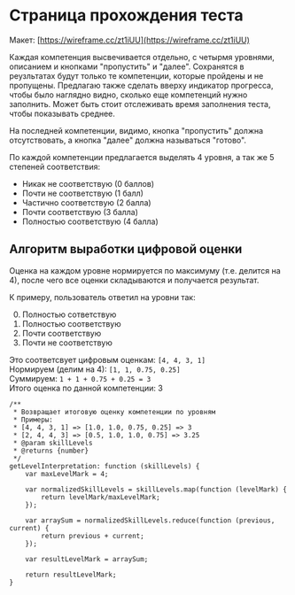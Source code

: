 # Страница прохождения теста
Макет: [https://wireframe.cc/zt1iUU](https://wireframe.cc/zt1iUU)

Каждая компетенция высвечивается отдельно, с четырмя уровнями, описанием и кнопками "пропустить" и "далее". Сохранятся в реузльтатах будут только те компетенции, которые пройдены и не пропущены.
Предлагаю также сделать вверху индикатор прогресса, чтобы было наглядно видно, сколько еще компетенций нужно заполнить. Может быть стоит отслеживать время заполнения теста, чтобы показывать среднее.

На последней компетенции, видимо, кнопка "пропустить" должна отсутствовать, а кнопка "далее" должна называться "готово".

По каждой компетенции предлагается выделять 4 уровня, а так же 5 степеней соответствия:

 * Никак не соответствую (0 баллов)
 * Почти не соответствую (1 балл)
 * Частично соответствую (2 балла)
 * Почти соответствую (3 балла)
 * Полностью соответствую (4 балла)

## Алгоритм выработки цифровой оценки
Оценка на каждом уровне нормируется по максимуму (т.е. делится на 4), после чего все оценки складываются и получается результат.

К примеру, пользователь ответил на уровни так:

 0. Полностью сответствую
 1. Полностью соответствую
 2. Почти соответствую
 3. Почти не соответствую

Это соответсвует цифровым оценкам: `[4, 4, 3, 1]`  
Нормируем (делим на 4): `[1, 1, 0.75, 0.25]`  
Суммируем: `1 + 1 + 0.75 + 0.25 = 3`  
Итого оценка по данной компетенции: 3

```
/**
 * Возвращает итоговую оценку компетенции по уровням
 * Примеры:
 * [4, 4, 3, 1] => [1.0, 1.0, 0.75, 0.25] => 3
 * [2, 4, 4, 3] => [0.5, 1.0, 1.0, 0.75] => 3.25
 * @param skillLevels
 * @returns {number}
 */
getLevelInterpretation: function (skillLevels) {
    var maxLevelMark = 4;

    var normalizedSkillLevels = skillLevels.map(function (levelMark) {
        return levelMark/maxLevelMark;
    });

    var arraySum = normalizedSkillLevels.reduce(function (previous, current) {
        return previous + current;
    });

    var resultLevelMark = arraySum;

    return resultLevelMark;
}
```